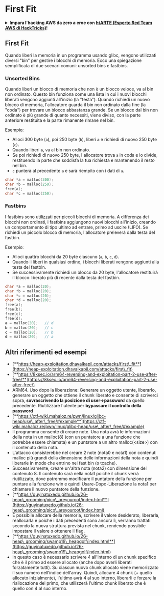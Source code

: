 # First Fit

<details>

<summary><strong>Impara l'hacking AWS da zero a eroe con</strong> <a href="https://training.hacktricks.xyz/courses/arte"><strong>htARTE (Esperto Red Team AWS di HackTricks)</strong></a><strong>!</strong></summary>

Altri modi per supportare HackTricks:

* Se vuoi vedere la tua **azienda pubblicizzata in HackTricks** o **scaricare HackTricks in PDF** Controlla i [**PIANI DI ABBONAMENTO**](https://github.com/sponsors/carlospolop)!
* Ottieni il [**merchandising ufficiale di PEASS & HackTricks**](https://peass.creator-spring.com)
* Scopri [**La Famiglia PEASS**](https://opensea.io/collection/the-peass-family), la nostra collezione di [**NFT esclusivi**](https://opensea.io/collection/the-peass-family)
* **Unisciti al** 💬 [**gruppo Discord**](https://discord.gg/hRep4RUj7f) o al [**gruppo telegram**](https://t.me/peass) o **seguici** su **Twitter** 🐦 [**@hacktricks\_live**](https://twitter.com/hacktricks\_live)**.**
* **Condividi i tuoi trucchi di hacking inviando PR a** [**HackTricks**](https://github.com/carlospolop/hacktricks) e [**HackTricks Cloud**](https://github.com/carlospolop/hacktricks-cloud) repos di github.

</details>

## **First Fit**

Quando liberi la memoria in un programma usando glibc, vengono utilizzati diversi "bin" per gestire i blocchi di memoria. Ecco una spiegazione semplificata di due scenari comuni: unsorted bins e fastbins.

### Unsorted Bins

Quando liberi un blocco di memoria che non è un blocco veloce, va al bin non ordinato. Questo bin funziona come una lista in cui i nuovi blocchi liberati vengono aggiunti all'inizio (la "testa"). Quando richiedi un nuovo blocco di memoria, l'allocatore guarda il bin non ordinato dalla fine (la "coda") per trovare un blocco abbastanza grande. Se un blocco dal bin non ordinato è più grande di quanto necessiti, viene diviso, con la parte anteriore restituita e la parte rimanente rimane nel bin.

Esempio:

* Alloci 300 byte (`a`), poi 250 byte (`b`), liberi `a` e richiedi di nuovo 250 byte (`c`).
* Quando liberi `a`, va al bin non ordinato.
* Se poi richiedi di nuovo 250 byte, l'allocatore trova `a` in coda e lo divide, restituendo la parte che soddisfa la tua richiesta e mantenendo il resto nel bin.
* `c` punterà al precedente `a` e sarà riempito con i dati di `a`.
```c
char *a = malloc(300);
char *b = malloc(250);
free(a);
char *c = malloc(250);
```
### Fastbins

I fastbins sono utilizzati per piccoli blocchi di memoria. A differenza dei blocchi non ordinati, i fastbins aggiungono nuovi blocchi all'inizio, creando un comportamento di tipo ultimo ad entrare, primo ad uscire (LIFO). Se richiedi un piccolo blocco di memoria, l'allocatore preleverà dalla testa del fastbin.

Esempio:

* Alloci quattro blocchi da 20 byte ciascuno (`a`, `b`, `c`, `d`).
* Quando li liberi in qualsiasi ordine, i blocchi liberati vengono aggiunti alla testa del fastbin.
* Se successivamente richiedi un blocco da 20 byte, l'allocatore restituirà il blocco liberato più di recente dalla testa del fastbin.
```c
char *a = malloc(20);
char *b = malloc(20);
char *c = malloc(20);
char *d = malloc(20);
free(a);
free(b);
free(c);
free(d);
a = malloc(20);   // d
b = malloc(20);   // c
c = malloc(20);   // b
d = malloc(20);   // a
```
## Altri riferimenti ed esempi

* [**https://heap-exploitation.dhavalkapil.com/attacks/first\_fit**](https://heap-exploitation.dhavalkapil.com/attacks/first\_fit)
* [**https://8ksec.io/arm64-reversing-and-exploitation-part-2-use-after-free/**](https://8ksec.io/arm64-reversing-and-exploitation-part-2-use-after-free/)
* ARM64. Uso dopo la liberazione: Generare un oggetto utente, liberarlo, generare un oggetto che ottiene il chunk liberato e consente di scriverci sopra, **sovrascrivendo la posizione di user->password** da quello precedente. Riutilizzare l'utente per **bypassare il controllo della password**
* [**https://ctf-wiki.mahaloz.re/pwn/linux/glibc-heap/use\_after\_free/#example**](https://ctf-wiki.mahaloz.re/pwn/linux/glibc-heap/use\_after\_free/#example)
* Il programma consente di creare note. Una nota avrà le informazioni della nota in un malloc(8) (con un puntatore a una funzione che potrebbe essere chiamata) e un puntatore a un altro malloc(\<size>) con il contenuto della nota.
* L'attacco consisterebbe nel creare 2 note (nota0 e nota1) con contenuti malloc più grandi della dimensione delle informazioni della nota e quindi liberarle in modo che entrino nel fast bin (o tcache).
* Successivamente, creare un'altra nota (nota2) con dimensione del contenuto 8. Il contenuto sarà nella nota1 poiché il chunk verrà riutilizzato, dove potremmo modificare il puntatore della funzione per puntare alla funzione win e quindi Usare-Dopo-Liberazione la nota1 per chiamare il nuovo puntatore della funzione.
* [**https://guyinatuxedo.github.io/26-heap\_grooming/pico\_areyouroot/index.html**](https://guyinatuxedo.github.io/26-heap\_grooming/pico\_areyouroot/index.html)
* È possibile allocare della memoria, scrivere il valore desiderato, liberarla, reallocarla e poiché i dati precedenti sono ancora lì, verranno trattati secondo la nuova struttura prevista nel chunk, rendendo possibile impostare il valore o ottenere il flag.
* [**https://guyinatuxedo.github.io/26-heap\_grooming/swamp19\_heapgolf/index.html**](https://guyinatuxedo.github.io/26-heap\_grooming/swamp19\_heapgolf/index.html)
* In questo caso è necessario scrivere 4 all'interno di un chunk specifico che è il primo ad essere allocato (anche dopo averli liberati forzatamente tutti). Su ciascun nuovo chunk allocato viene memorizzato il suo numero nell'indice dell'array. Quindi, allocare 4 chunk (+ quello allocato inizialmente), l'ultimo avrà 4 al suo interno, liberarli e forzare la riallocazione del primo, che utilizzerà l'ultimo chunk liberato che è quello con 4 al suo interno.
